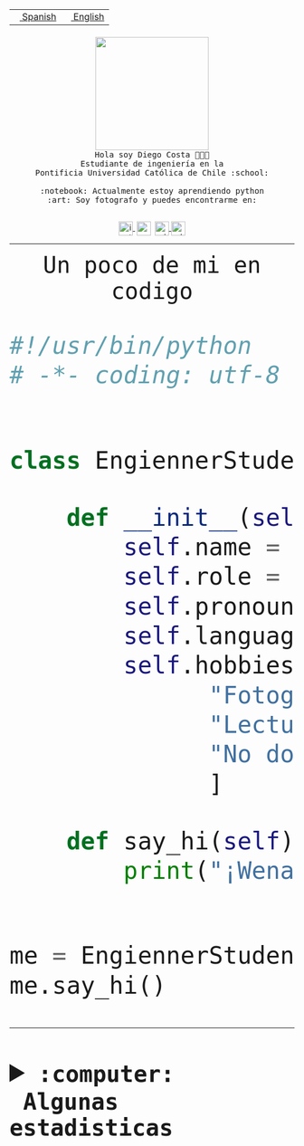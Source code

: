 <table border="0"  align="right">
 <tr><td><a href="README.md"><img src="https://upload.wikimedia.org/wikipedia/commons/thumb/8/89/Bandera_de_Espa%C3%B1a.svg/1200px-Bandera_de_Espa%C3%B1a.svg.png" height="10"> Spanish</a></td>
 <td><a href="README.en.md"><img src="https://upload.wikimedia.org/wikipedia/commons/a/a4/Flag_of_the_United_States.svg" height="10"> English</a></td></tr>
</table><br><br><br>


<p align="center">
  <img src="https://github.com/diegocostares/diegocostares/blob/main/Images/aaa2.gif?raw=true" height="200px">
  <br><samp>
    Hola soy Diego Costa 👨🏻‍💻<br>
    Estudiante de ingeniería en la <br>
    Pontificia Universidad Católica de Chile :school:<br>
  <br>
    :notebook: Actualmente estoy aprendiendo python <br>
    :art: Soy fotografo y puedes encontrarme en: <br>
  <br></samp>
  
</p>

<p align="center">
   <a href="https://instagram.com/diegocosta_no" target="blank">
    <img 
    align="center" src="https://cdn.jsdelivr.net/npm/simple-icons@3.0.1/icons/instagram.svg" alt="instagram" height="25px" width="25px" />
  </a>
  <a style="border: 3px solid; color: white;"href="https://t.me/diegocosta_no" target="blank">
  <img
  align="center" alt="Telegram" width="25px" src="https://icons-for-free.com/iconfiles/png/512/Telegram-1324888767380505522.png" />
</a>
<a href="https://api.whatsapp.com/send?phone=56971897835&text=Hola!" target="blank">
  <img
  align="center" alt="wtsp" width="25px" src="https://img.icons8.com/pastel-glyph/2x/whatsapp--v2.png" />
</a>
<a href="https://www.linkedin.com/in/diego-costa-786249213/" target="blank">
  <img
  align="center" alt="wtsp" width="25px" src="https://img.icons8.com/metro/452/linkedin.png" />
</a>

  </a>
</p>

---


<p align="center"><font size="25"><samp>Un poco de mi en codigo</samp></front></p>


```python
#!/usr/bin/python
# -*- coding: utf-8 -*-


class EngiennerStudent:

    def __init__(self):
        self.name = "Diego Costa"
        self.role = "Estudiante"
        self.pronouns = "he/him"
        self.language_spoken = ["es_CL", "en_US"]
        self.hobbies = [
              "Fotografia",
              "Lectura",
              "No dormir",
              ]

    def say_hi(self):
        print("¡Wena mundo!")


me = EngiennerStudent()
me.say_hi()
```
---
<details>
  <summary><b><samp>:computer: &nbsp;Algunas estadisticas</samp></b></summary>
  <br/></p>

<!--START_SECTION:waka-->
![Code Time](http://img.shields.io/badge/Code%20Time-772%20hrs%206%20mins-blue)

**Soy nocturno 🦉** 

```text
🌞 Mañana         7 commits       ░░░░░░░░░░░░░░░░░░░░░░░░░   01.07 % 
🌆 Día          198 commits       ███████░░░░░░░░░░░░░░░░░░   30.23 % 
🌃 Tarde        262 commits       ██████████░░░░░░░░░░░░░░░   40.00 % 
🌙 Noche        188 commits       ███████░░░░░░░░░░░░░░░░░░   28.70 % 

```
📅 **Soy más productivo los Miércoles** 

```text
Lunes           82 commits       ███░░░░░░░░░░░░░░░░░░░░░░   12.52 % 
Martes          74 commits       ██░░░░░░░░░░░░░░░░░░░░░░░   11.30 % 
Miércoles      142 commits       █████░░░░░░░░░░░░░░░░░░░░   21.68 % 
Jueves          82 commits       ███░░░░░░░░░░░░░░░░░░░░░░   12.52 % 
Viernes         57 commits       ██░░░░░░░░░░░░░░░░░░░░░░░   08.70 % 
Sábado          91 commits       ███░░░░░░░░░░░░░░░░░░░░░░   13.89 % 
Domingo        127 commits       ████░░░░░░░░░░░░░░░░░░░░░   19.39 % 

```


📊 **Esta semana me dediqué a** 

```text
🐱‍💻 Proyectos: 
scraper                  2 hrs 49 mins       ████████░░░░░░░░░░░░░░░░░   33.31 % 
Analisis de datos futbol 2 hrs 46 mins       ████████░░░░░░░░░░░░░░░░░   32.70 % 
Unknown Project          1 hr 11 mins        ███░░░░░░░░░░░░░░░░░░░░░░   14.02 % 
aa                       1 hr 3 mins         ███░░░░░░░░░░░░░░░░░░░░░░   12.43 % 
Documents                38 mins             ██░░░░░░░░░░░░░░░░░░░░░░░   07.54 % 

```


 Last Updated on 13/02/2023 01:49:28 UTC
<!--END_SECTION:waka-->
  
  

<p align="center"> <img src="https://github-readme-stats.vercel.app/api?username=diegocostares&show_icons=true&theme=ayu-mirage" alt="abhisheknaiidu" /></p>
 
</details>

